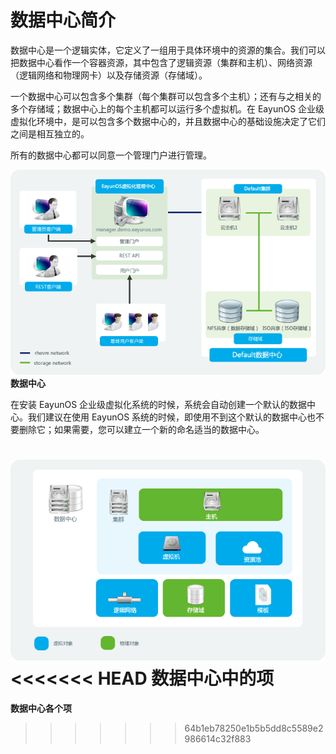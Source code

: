 # 数据中心简介

数据中心是一个逻辑实体，它定义了一组用于具体环境中的资源的集合。我们可以把数据中心看作一个容器资源，其中包含了逻辑资源（集群和主机）、网络资源（逻辑网络和物理网卡）以及存储资源（存储域）。

一个数据中心可以包含多个集群（每个集群可以包含多个主机）；还有与之相关的多个存储域；数据中心上的每个主机都可以运行多个虚拟机。在 EayunOS 企业级虚拟化环境中，是可以包含多个数据中心的，并且数据中心的基础设施决定了它们之间是相互独立的。

所有的数据中心都可以同意一个管理门户进行管理。

![数据中心架构](../images/data-center.png)</br>
**数据中心**


在安装 EayunOS 企业级虚拟化系统的时候，系统会自动创建一个默认的数据中心。我们建议在使用 EayunOS 系统的时候，即使用不到这个默认的数据中心也不要删除它；如果需要，您可以建立一个新的命名适当的数据中心。

![数据中心对象](../images/data-center-object.png)</br>
<<<<<<< HEAD
**数据中心中的项**
=======
**数据中心各个项**
>>>>>>> 64b1eb78250e1b5b5dd8c5589e2986614c32f883
